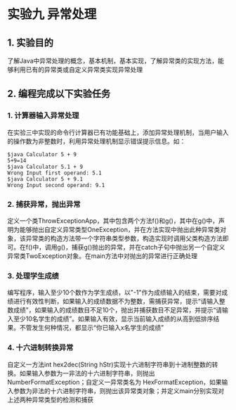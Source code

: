# 实验九 异常处理

## 1. 实验目的

了解Java中异常处理的概念，基本机制，基本实现，了解异常类的实现方法，能够利用已有的异常类或自定义异常类实现异常处理

## 2. 编程完成以下实验任务

### 1. 计算器输入异常处理

在实验三中实现的命令行计算器已有功能基础上，添加异常处理机制，当用户输入的操作数为非整数时，利用异常处理机制显示错误提示信息。如：

```
$java Calculator 5 + 9
5+9=14
$java Calculator 5.1 + 9
Wrong Input first operand: 5.1
$java Calculator 5 + 9.1
Wrong Input second operand: 9.1
```

### 2.  捕获异常，抛出异常

定义一个类ThrowExceptionApp，其中包含两个方法f()和g()，其中在g()中，声明为能够抛出自定义异常类型OneException，并在方法实现中抛出此种异常类对象，该异常类的构造方法带一个字符串类型参数，构造实现时调用父类构造方法即可。在f()中，调用g()，捕获g()抛出的异常，并在catch子句中抛出另一个自定义异常类TwoException对象。在main方法中对抛出的异常进行正确处理

### 3. 处理学生成绩

编写程序，输入至少10个数作为学生成绩，以"-1"作为成绩输入的结束，需要对成绩进行有效性判断，如果输入的成绩数据不为整数，需捕获异常，提示“请输入整数成绩”，如果输入的成绩数目不足10个，抛出并捕获数目不足异常，并提示“请输入至少10名学生的成绩”。如果输入有效，显示当前输入成绩的从高到低排序结果。不管发生何种情况，都显示“你已输入x名学生的成绩”

### 4. 十六进制转换异常
自定义一方法int hex2dec(String hStr)实现十六进制字符串到十进制整数的转换。如果输入参数为一非法的十六进制字符串，则抛出 NumberFormatException；自定义一异常类名为 HexFormatException，如果输入参数为非法的十六进制字符串，则抛出该异常类对象；并定义main分别实现对上述两种异常类型的检测和捕获